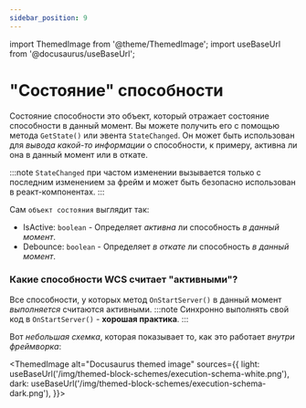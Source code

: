 ```yaml
---
sidebar_position: 9
---
```


import ThemedImage from '@theme/ThemedImage';
import useBaseUrl from '@docusaurus/useBaseUrl';

# "Состояние" способности

Состояние способности это объект, который отражает состояние способности в данный момент. Вы можете получить
его с помощью метода `GetState()` или эвента `StateChanged`.
Он может быть использован для *вывода какой-то информации* о способности, к примеру, активна ли она в данный момент или в откате.

:::note
`StateChanged` при частом изменении вызывается только с последним изменением за фрейм
и может быть безопасно использован в реакт-компонентах.
:::

Сам `объект состояния` выглядит так:
 - IsActive: `boolean` - Определяет *активна* ли способность *в данный момент*.
 - Debounce: `boolean` - Определяет *в откате* ли способность *в данный момент*.

### Какие способности **WCS** считает "активными"?

Все способности, у которых метод `OnStartServer()` в данный момент *выполняется* считаются активными.
:::note
Синхронно выполнять свой код в `OnStartServer()` - **хорошая практика**.
:::

Вот *небольшая схемка*, которая показывает то, как это работает *внутри фреймворка*:

<ThemedImage
  alt="Docusaurus themed image"
  sources={{
    light: useBaseUrl('/img/themed-block-schemes/execution-schema-white.png'),
    dark: useBaseUrl('/img/themed-block-schemes/execution-schema-dark.png'),
  }}>
</ThemedImage>